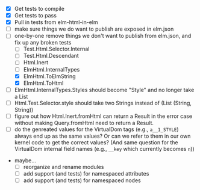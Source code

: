 - [x] Get tests to compile
- [x] Get tests to pass
- [x] Pull in tests from elm-html-in-elm
- [ ] make sure things we do want to publish are exposed in elm.json
- [ ] one-by-one remove things we don't want to publish from elm.json, and fix up any broken tests
    - [ ] Test.Html.Selector.Internal
    - [ ] Test.Html.Descendant
    - [ ] Html.Inert
    - [ ] ElmHtml.InternalTypes
    - [x] ElmHtml.ToElmString
    - [x] ElmHtml.ToHtml
- [ ] ElmHtml.InternalTypes.Styles should become "Style" and no longer take a List
- [ ] Html.Test.Selector.style should take two Strings instead of (List (String, String))
- [ ] figure out how Html.Inert.fromHtml can return a Result in the error case without making Query.fromHtml need to return a Result.
- [ ] do the genreated values for the VirtualDom tags (e.g., `a__1_STYLE`) always end up as the same values?  Or can we refer to them in our own kernel code to get the correct values?  (And same question for the VirtualDom internal field names (e.g., `__key` which currently becomes `n`))
- maybe...
    - [ ] reorganize and rename modules
    - [ ] add support (and tests) for namespaced attributes
    - [ ] add support (and tests) for namespaced nodes